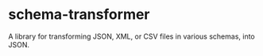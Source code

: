 # schema-transformer

A library for transforming JSON, XML, or CSV files in various schemas, into JSON.
